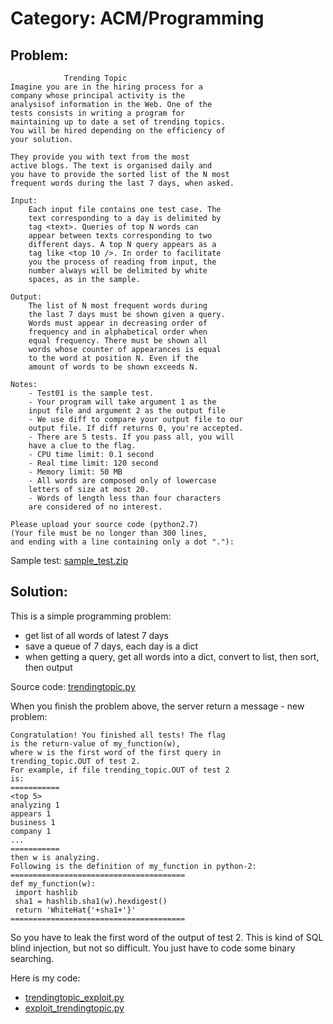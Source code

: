 # Category: ACM/Programming

## Problem:
```
            Trending Topic
Imagine you are in the hiring process for a
company whose principal activity is the
analysisof information in the Web. One of the
tests consists in writing a program for
maintaining up to date a set of trending topics.
You will be hired depending on the efficiency of
your solution.

They provide you with text from the most
active blogs. The text is organised daily and
you have to provide the sorted list of the N most
frequent words during the last 7 days, when asked.

Input:
    Each input file contains one test case. The
    text corresponding to a day is delimited by
    tag <text>. Queries of top N words can
    appear between texts corresponding to two
    different days. A top N query appears as a
    tag like <top 10 />. In order to facilitate
    you the process of reading from input, the
    number always will be delimited by white
    spaces, as in the sample.

Output:
    The list of N most frequent words during
    the last 7 days must be shown given a query.
    Words must appear in decreasing order of
    frequency and in alphabetical order when
    equal frequency. There must be shown all
    words whose counter of appearances is equal
    to the word at position N. Even if the
    amount of words to be shown exceeds N.

Notes:
    - Test01 is the sample test.
    - Your program will take argument 1 as the
    input file and argument 2 as the output file
    - We use diff to compare your output file to our
    output file. If diff returns 0, you're accepted.
    - There are 5 tests. If you pass all, you will
    have a clue to the flag.
    - CPU time limit: 0.1 second
    - Real time limit: 120 second
    - Memory limit: 50 MB
    - All words are composed only of lowercase
    letters of size at most 20.
    - Words of length less than four characters
    are considered of no interest.
   
Please upload your source code (python2.7)  
(Your file must be no longer than 300 lines,
and ending with a line containing only a dot "."):  
```
Sample test: [sample_test.zip](sample_test.zip)

## Solution:

This is a simple programming problem:  
* get list of all words of latest 7 days  
* save a queue of 7 days, each day is a dict  
* when getting a query, get all words into a dict, convert to list, then sort, then output  

Source code: [trendingtopic.py](trendingtopic.py)

When you finish the problem above, the server return a message - new problem:
```
Congratulation! You finished all tests! The flag
is the return-value of my_function(w),
where w is the first word of the first query in
trending_topic.OUT of test 2.
For example, if file trending_topic.OUT of test 2
is:
===========
<top 5>
analyzing 1
appears 1
business 1
company 1
...
===========
then w is analyzing.
Following is the definition of my_function in python-2:
=======================================
def my_function(w):
 import hashlib
 sha1 = hashlib.sha1(w).hexdigest()
 return 'WhiteHat{'+sha1+'}'
=======================================	
```

So you have to leak the first word of the output of test 2. This is kind of SQL blind injection, but not so difficult. You just have to code some binary searching.

Here is my code:
* [trendingtopic_exploit.py](trendingtopic_exploit.py)
* [exploit_trendingtopic.py](exploit_trendingtopic.py)